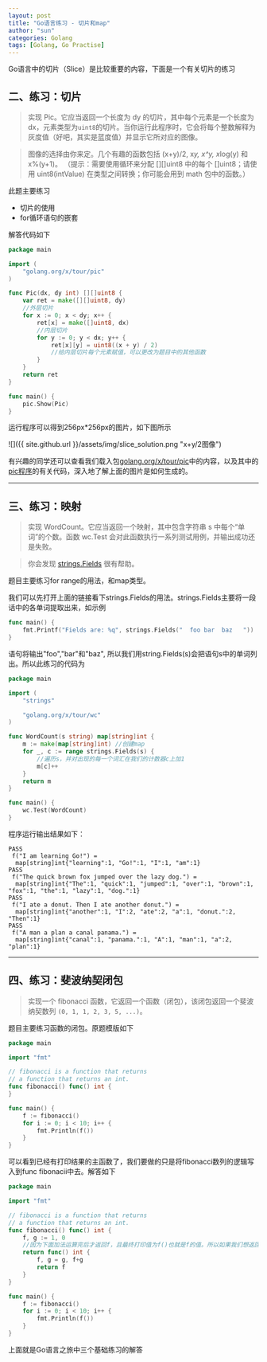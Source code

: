 ```yaml
---
layout: post
title: "Go语言练习 - 切片和map"
author: "sun"
categories: Golang
tags: [Golang, Go Practise]
---
```


Go语言中的切片（Slice）是比较重要的内容，下面是一个有关切片的练习

## 二、练习：切片

> 实现 Pic。它应当返回一个长度为 dy 的切片，其中每个元素是一个长度为 dx，元素类型为`uint8`的切片。当你运行此程序时，它会将每个整数解释为灰度值（好吧，其实是蓝度值）并显示它所对应的图像。

> 图像的选择由你来定。几个有趣的函数包括 (x+y)/2, x*y, x^y, x*log(y) 和 x%(y+1)。
（提示：需要使用循环来分配 [][]uint8 中的每个 []uint8；请使用 uint8(intValue) 在类型之间转换；你可能会用到 math 包中的函数。）

此题主要练习

 - 切片的使用
 - for循环语句的嵌套

解答代码如下
```go
package main

import (
	"golang.org/x/tour/pic"
)

func Pic(dx, dy int) [][]uint8 {
	var ret = make([][]uint8, dy)
	//外层切片
	for x := 0; x < dy; x++ {
		ret[x] = make([]uint8, dx)
		//内层切片
		for y := 0; y < dx; y++ {
			ret[x][y] = uint8((x + y) / 2)
			//给内层切片每个元素赋值，可以更改为题目中的其他函数
		}
	}
	return ret
}

func main() {
	pic.Show(Pic)
}

```
运行程序可以得到256px*256px的图片，如下图所示

![]({{ site.github.url }}/assets/img/slice_solution.png "x+y/2图像")

有兴趣的同学还可以查看我们载入包[golang.org/x/tour/pic](https://godoc.org/golang.org/x/tour/pic)中的内容，以及其中的[pic程序](https://github.com/golang/tour/blob/master/pic/pic.go)的有关代码，深入地了解上面的图片是如何生成的。

---

## 三、练习：映射
> 实现 WordCount。它应当返回一个映射，其中包含字符串 s 中每个“单词”的个数。函数 wc.Test 会对此函数执行一系列测试用例，并输出成功还是失败。

> 你会发现 [strings.Fields](https://go-zh.org/pkg/strings/#Fields) 很有帮助。

题目主要练习for range的用法，和map类型。

我们可以先打开上面的链接看下strings.Fields的用法。strings.Fields主要将一段话中的各单词提取出来，如示例
```go
func main() {
	fmt.Printf("Fields are: %q", strings.Fields("  foo bar  baz   "))
}
```
语句将输出"foo","bar"和"baz", 所以我们用string.Fields(s)会把语句s中的单词列出。所以此练习的代码为
```go
package main

import (
	"strings"

	"golang.org/x/tour/wc"
)

func WordCount(s string) map[string]int {
	m := make(map[string]int) //创建map
	for _, c := range strings.Fields(s) {
		//遍历s，并对出现的每一个词汇在我们的计数器c上加1
		m[c]++
	}
	return m
}

func main() {
	wc.Test(WordCount)
}
```
程序运行输出结果如下：
```
PASS
 f("I am learning Go!") = 
  map[string]int{"learning":1, "Go!":1, "I":1, "am":1}
PASS
 f("The quick brown fox jumped over the lazy dog.") = 
  map[string]int{"The":1, "quick":1, "jumped":1, "over":1, "brown":1, "fox":1, "the":1, "lazy":1, "dog.":1}
PASS
 f("I ate a donut. Then I ate another donut.") = 
  map[string]int{"another":1, "I":2, "ate":2, "a":1, "donut.":2, "Then":1}
PASS
 f("A man a plan a canal panama.") = 
  map[string]int{"canal":1, "panama.":1, "A":1, "man":1, "a":2, "plan":1}
```
---

## 四、练习：斐波纳契闭包
> 实现一个 fibonacci 函数，它返回一个函数（闭包），该闭包返回一个斐波纳契数列 `(0, 1, 1, 2, 3, 5, ...)`。

题目主要练习函数的闭包。原题模版如下
```go
package main

import "fmt"

// fibonacci is a function that returns
// a function that returns an int.
func fibonacci() func() int {
}

func main() {
	f := fibonacci()
	for i := 0; i < 10; i++ {
		fmt.Println(f())
	}
}
```
可以看到已经有打印结果的主函数了，我们要做的只是将fibonacci数列的逻辑写入到func fibonacii中去。解答如下
```go
package main

import "fmt"

// fibonacci is a function that returns
// a function that returns an int.
func fibonacci() func() int {
	f, g := 1, 0 
	//因为下面加法运算完后才返回f，且最终打印值为f()也就是f的值。所以如果我们想返回从0开始的数列，需要将g初始赋值为0
	return func() int {
		f, g = g, f+g
		return f
	}
}

func main() {
	f := fibonacci()
	for i := 0; i < 10; i++ {
		fmt.Println(f())
	}
}
```
上面就是Go语言之旅中三个基础练习的解答
